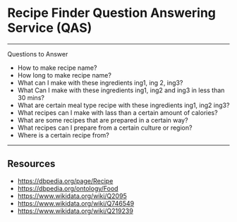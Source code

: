 # Recipe Finder Question Answering Service (QAS)
---
Questions to Answer

- How to make recipe name?
- How long to make recipe name?
- What can I make with these ingredients ing1, ing 2, ing3?
- What Can I make with these ingredients ing1, ing2 and ing3 in less than 30 mins?
- What are certain meal type recipe with these ingredients ing1, ing2 ing3?
- What recipes can I make with lass than a certain amount of calories?
- What are some recipes that are prepared in a certain way?
- What recipes can I prepare from a certain culture or region?
- Where is a certain recipe from?
---
## Resources
- https://dbpedia.org/page/Recipe
- https://dbpedia.org/ontology/Food
- https://www.wikidata.org/wiki/Q2095
- https://www.wikidata.org/wiki/Q746549
- https://www.wikidata.org/wiki/Q219239
